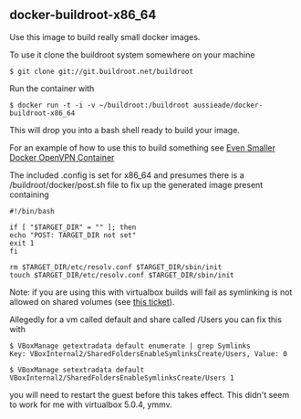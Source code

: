## docker-buildroot-x86_64

Use this image to build really small docker images.


To use it clone the buildroot system somewhere on your machine

```
$ git clone git://git.buildroot.net/buildroot
```

Run the container with

```
$ docker run -t -i -v ~/buildroot:/buildroot aussieade/docker-buildroot-x86_64
```

This will drop you into a bash shell ready to build your image.


For an example of how to use this to build something see
[Even Smaller Docker OpenVPN Container](http://web.jellyade.org/posts/evensmallervpn.html)

The included .config is set for x86_64 and presumes there is a /buildroot/docker/post.sh
file to fix up the generated image present containing

```
#!/bin/bash

if [ "$TARGET_DIR" = "" ]; then
echo "POST: TARGET_DIR not set"
exit 1
fi

rm $TARGET_DIR/etc/resolv.conf $TARGET_DIR/sbin/init
touch $TARGET_DIR/etc/resolv.conf $TARGET_DIR/sbin/init
```

Note: if you are using this with virtualbox builds will fail as symlinking is not
allowed on shared volumes (see [this ticket](https://www.virtualbox.org/ticket/10085)).

Allegedly for a vm called default and share called /Users you can fix this with

```
$ VBoxManage getextradata default enumerate | grep Symlinks
Key: VBoxInternal2/SharedFoldersEnableSymlinksCreate/Users, Value: 0

$ VBoxManage setextradata default VBoxInternal2/SharedFoldersEnableSymlinksCreate/Users 1
```

you will need to restart the guest before this takes effect. This didn't seem to work
for me with virtualbox 5.0.4, ymmv.
